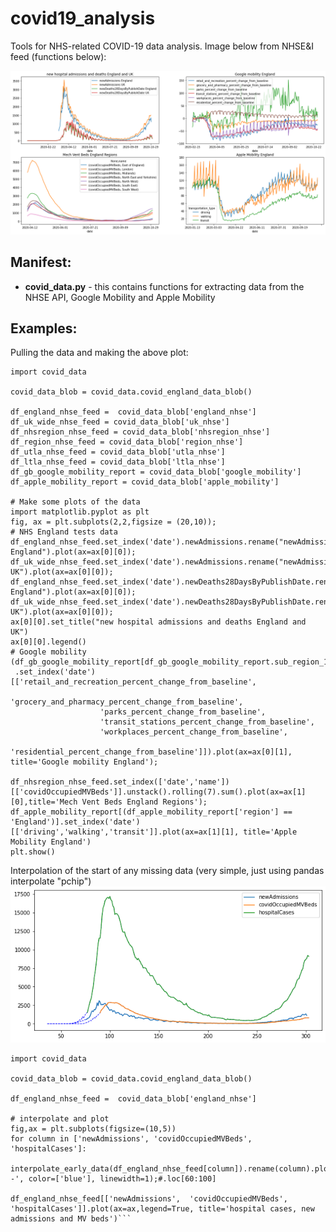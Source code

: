 # covid19_analysis
Tools for NHS-related COVID-19 data analysis. Image below from NHSE&I feed (functions below):

![four plots of covid data](https://github.com/SamHollings/covid19_analysis/blob/main/graphs/covid_data.png?raw=true)

## Manifest:
- **covid_data.py** - this contains functions for extracting data from the NHSE API, Google Mobility and Apple Mobility

## Examples:
Pulling the data and making the above plot:
```
import covid_data

covid_data_blob = covid_data.covid_england_data_blob()

df_england_nhse_feed =  covid_data_blob['england_nhse']
df_uk_wide_nhse_feed = covid_data_blob['uk_nhse']
df_nhsregion_nhse_feed = covid_data_blob['nhsregion_nhse']
df_region_nhse_feed = covid_data_blob['region_nhse']
df_utla_nhse_feed = covid_data_blob['utla_nhse']
df_ltla_nhse_feed = covid_data_blob['ltla_nhse']
df_gb_google_mobility_report = covid_data_blob['google_mobility']
df_apple_mobility_report = covid_data_blob['apple_mobility']

# Make some plots of the data
import matplotlib.pyplot as plt
fig, ax = plt.subplots(2,2,figsize = (20,10));
# NHS England tests data
df_england_nhse_feed.set_index('date').newAdmissions.rename("newAdmissions England").plot(ax=ax[0][0]);
df_uk_wide_nhse_feed.set_index('date').newAdmissions.rename("newAdmissions UK").plot(ax=ax[0][0]);
df_england_nhse_feed.set_index('date').newDeaths28DaysByPublishDate.rename("newDeaths28DaysByPublishDate England").plot(ax=ax[0][0]);
df_uk_wide_nhse_feed.set_index('date').newDeaths28DaysByPublishDate.rename("newDeaths28DaysByPublishDate UK").plot(ax=ax[0][0]);
ax[0][0].set_title("new hospital admissions and deaths England and UK")
ax[0][0].legend()
# Google mobility
(df_gb_google_mobility_report[df_gb_google_mobility_report.sub_region_1.isna()]
 .set_index('date')[['retail_and_recreation_percent_change_from_baseline',
                    'grocery_and_pharmacy_percent_change_from_baseline',
                    'parks_percent_change_from_baseline',
                    'transit_stations_percent_change_from_baseline',
                    'workplaces_percent_change_from_baseline',
                    'residential_percent_change_from_baseline']]).plot(ax=ax[0][1], title='Google mobility England');

df_nhsregion_nhse_feed.set_index(['date','name'])[['covidOccupiedMVBeds']].unstack().rolling(7).sum().plot(ax=ax[1][0],title='Mech Vent Beds England Regions');
df_apple_mobility_report[(df_apple_mobility_report['region'] == 'England')].set_index('date')[['driving','walking','transit']].plot(ax=ax[1][1], title='Apple Mobility England')
plt.show()
```
Interpolation of the start of any missing data (very simple, just using pandas interpolate "pchip")
![Interpolated plot of covid data](https://github.com/SamHollings/covid19_analysis/blob/main/graphs/covid_data_interpolated.png?raw=true)

```import matplotlib.pyplot as plt
import covid_data

covid_data_blob = covid_data.covid_england_data_blob()

df_england_nhse_feed =  covid_data_blob['england_nhse']

# interpolate and plot
fig,ax = plt.subplots(figsize=(10,5))
for column in ['newAdmissions',	'covidOccupiedMVBeds',	'hospitalCases']:
 interpolate_early_data(df_england_nhse_feed[column]).rename(column).plot(linestyle='--', color=['blue'], linewidth=1);#.loc[60:100]

df_england_nhse_feed[['newAdmissions',	'covidOccupiedMVBeds',	'hospitalCases']].plot(ax=ax,legend=True, title='hospital cases, new admissions and MV beds')```
